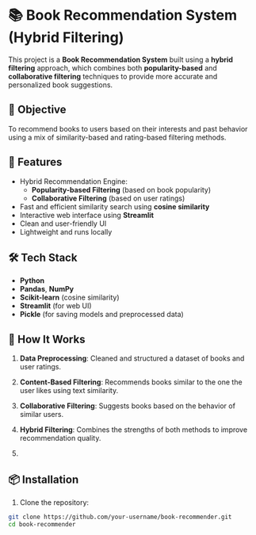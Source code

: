 # 📚 Book Recommendation System (Hybrid Filtering)

This project is a **Book Recommendation System** built using a **hybrid filtering** approach, which combines both **popularity-based** and **collaborative filtering** techniques to provide more accurate and personalized book suggestions.

## 🎯 Objective

To recommend books to users based on their interests and past behavior using a mix of similarity-based and rating-based filtering methods.

## 🚀 Features

- Hybrid Recommendation Engine:
  - **Popularity-based Filtering** (based on book popularity)
  - **Collaborative Filtering** (based on user ratings)
- Fast and efficient similarity search using **cosine similarity**
- Interactive web interface using **Streamlit**
- Clean and user-friendly UI
- Lightweight and runs locally

## 🛠️ Tech Stack

- **Python**
- **Pandas**, **NumPy**
- **Scikit-learn** (cosine similarity)
- **Streamlit** (for web UI)
- **Pickle** (for saving models and preprocessed data)

## 🧠 How It Works

1. **Data Preprocessing**: Cleaned and structured a dataset of books and user ratings.
2. **Content-Based Filtering**: Recommends books similar to the one the user likes using text similarity.
3. **Collaborative Filtering**: Suggests books based on the behavior of similar users.
4. **Hybrid Filtering**: Combines the strengths of both methods to improve recommendation quality.

5. 
## 📦 Installation

1. Clone the repository:
```bash
git clone https://github.com/your-username/book-recommender.git
cd book-recommender
